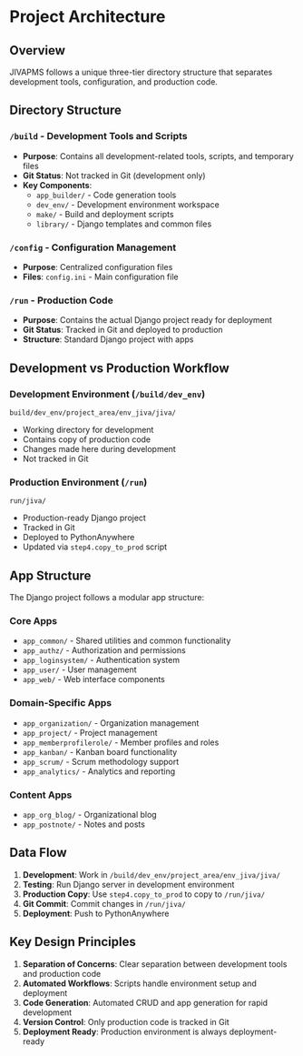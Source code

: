 # Project Architecture

## Overview

JIVAPMS follows a unique three-tier directory structure that separates development tools, configuration, and production code.

## Directory Structure

### `/build` - Development Tools and Scripts
- **Purpose**: Contains all development-related tools, scripts, and temporary files
- **Git Status**: Not tracked in Git (development only)
- **Key Components**:
  - `app_builder/` - Code generation tools
  - `dev_env/` - Development environment workspace
  - `make/` - Build and deployment scripts
  - `library/` - Django templates and common files

### `/config` - Configuration Management
- **Purpose**: Centralized configuration files
- **Files**: `config.ini` - Main configuration file

### `/run` - Production Code
- **Purpose**: Contains the actual Django project ready for deployment
- **Git Status**: Tracked in Git and deployed to production
- **Structure**: Standard Django project with apps

## Development vs Production Workflow

### Development Environment (`/build/dev_env`)
```
build/dev_env/project_area/env_jiva/jiva/
```
- Working directory for development
- Contains copy of production code
- Changes made here during development
- Not tracked in Git

### Production Environment (`/run`)
```
run/jiva/
```
- Production-ready Django project
- Tracked in Git
- Deployed to PythonAnywhere
- Updated via `step4.copy_to_prod` script

## App Structure

The Django project follows a modular app structure:

### Core Apps
- `app_common/` - Shared utilities and common functionality
- `app_authz/` - Authorization and permissions
- `app_loginsystem/` - Authentication system
- `app_user/` - User management
- `app_web/` - Web interface components

### Domain-Specific Apps
- `app_organization/` - Organization management
- `app_project/` - Project management
- `app_memberprofilerole/` - Member profiles and roles
- `app_kanban/` - Kanban board functionality
- `app_scrum/` - Scrum methodology support
- `app_analytics/` - Analytics and reporting

### Content Apps
- `app_org_blog/` - Organizational blog
- `app_postnote/` - Notes and posts

## Data Flow

1. **Development**: Work in `/build/dev_env/project_area/env_jiva/jiva/`
2. **Testing**: Run Django server in development environment
3. **Production Copy**: Use `step4.copy_to_prod` to copy to `/run/jiva/`
4. **Git Commit**: Commit changes in `/run/jiva/`
5. **Deployment**: Push to PythonAnywhere

## Key Design Principles

1. **Separation of Concerns**: Clear separation between development tools and production code
2. **Automated Workflows**: Scripts handle environment setup and deployment
3. **Code Generation**: Automated CRUD and app generation for rapid development
4. **Version Control**: Only production code is tracked in Git
5. **Deployment Ready**: Production environment is always deployment-ready
